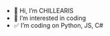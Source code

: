 - 👋 Hi, I’m CHILLEARIS
- 👀 I’m interested in coding
- ✅ I’m coding on Python, JS, C#

<!---
CHILLEARIS/CHILLEARIS is a ✨ special ✨ repository because its `README.md` (this file) appears on your GitHub profile.
You can click the Preview link to take a look at your changes.
--->
